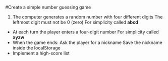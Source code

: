 #Create a simple number guessing game
1. The computer generates a random number with four different digits
	The leftmost digit must not be 0 (zero)
For simplicity called **abcd**
* At each turn the player enters a four-digit number
	For simplicity called **xyzw**
* When the game ends:
	Ask the player for a nickname
	Save the nickname inside the localStorage
* Implement a high-score list
